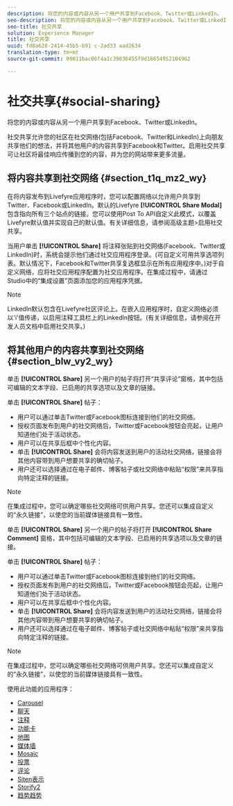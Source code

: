 ```yaml
---
description: 将您的内容或内容从另一个用户共享到Facebook、Twitter或LinkedIn。
seo-description: 将您的内容或内容从另一个用户共享到Facebook、Twitter或LinkedIn。
seo-title: 社交共享
solution: Experience Manager
title: 社交共享
uuid: fd8a628-2414-45b5-b91 c-2ad33 aad2634
translation-type: tm+mt
source-git-commit: 09011bac06f4a1c39836455f9d16654952184962

---
```



# 社交共享{#social-sharing}

将您的内容或内容从另一个用户共享到Facebook、Twitter或LinkedIn。

社交共享允许您的社区在社交网络(包括Facebook、Twitter和LinkedIn)上向朋友共享他们的想法，并将其他用户的内容共享到Facebook和Twitter。启用社交共享可让社区将最佳响应传播到您的内容，并为您的网站带来更多流量。

## 将内容共享到社交网络 {#section_t1q_mz2_wy}

在将内容发布到Livefyre应用程序时，您可以配置网络以允许用户共享到Twitter、Facebook或LinkedIn。默认的Livefyre **[!UICONTROL Share Modal]** 包含指向所有三个站点的链接。您可以使用Post To API自定义此模式，以覆盖Livefyre默认值并实现自己的默认值。有关详细信息，请参阅高级主题&gt;启用社交共享。

当用户单击 **[!UICONTROL Share]** 将注释张贴到社交网络(Facebook、Twitter或LinkedIn)时，系统会提示他们通过社交应用程序登录。(可自定义可用共享选项列表。默认情况下，Facebook和Twitter共享复选框显示在所有应用程序中。)对于自定义网络，应将社交应用程序配置为社交应用程序。在集成过程中，请通过Studio中的“集成设置”页面添加您的应用程序凭据。

>[!NOTE]
>
>LinkedIn默认包含在Livefyre社区评论上。在嵌入应用程序时，自定义网络必须以&#39;i&#39;值传递，以启用注释工具栏上的LinkedIn按钮。(有关详细信息，请参阅在开发人员文档中启用社交共享。)

## 将其他用户的内容共享到社交网络 {#section_blw_vy2_wy}

单击 **[!UICONTROL Share]** 另一个用户的帖子将打开“共享评论”窗格，其中包括可编辑的文本字段、已启用的共享选项以及文章的链接。

单击 **[!UICONTROL Share]** 帖子：

* 用户可以通过单击Twitter或Facebook图标连接到他们的社交网络。
* 授权页面发布到用户的社交网络后，Twitter或Facebook按钮会亮起，让用户知道他们处于活动状态。
* 用户可以在共享后框中个性化内容。
* 单击 **[!UICONTROL Share]** 会将内容发送到用户的活动社交网络，链接会将其他内容带到用户想要共享的确切帖子。
* 用户还可以选择通过在电子邮件、博客帖子或社交网络中粘贴“权限”来共享指向特定注释的链接。

>[!NOTE]
>
>在集成过程中，您可以确定哪些社交网络可供用户共享。您还可以集成自定义的“永久链接”，以使您的当前媒体链接具有一致性。

单击 **[!UICONTROL Share]** 另一个用户的帖子将打开 **[!UICONTROL Share Comment]** 窗格，其中包括可编辑的文本字段、已启用的共享选项以及文章的链接。

单击 **[!UICONTROL Share]** 帖子：

* 用户可以通过单击Twitter或Facebook图标连接到他们的社交网络。
* 授权页面发布到用户的社交网络后，Twitter或Facebook按钮会亮起，让用户知道他们处于活动状态。
* 用户可以在共享后框中个性化内容。
* 单击 **[!UICONTROL Share]** 会将内容发送到用户的活动社交网络，链接会将其他内容带到用户想要共享的确切帖子。
* 用户还可以选择通过在电子邮件、博客帖子或社交网络中粘贴“权限”来共享指向特定注释的链接。

>[!NOTE]
>
>在集成过程中，您可以确定哪些社交网络可供用户共享。您还可以集成自定义的“永久链接”，以使您的当前媒体链接具有一致性。



使用此功能的应用程序：

* [Carousel](/help/using/c-about-apps/c-carousel-app/c-carousel-app.md#c_carousel_app)
* [聊天](/help/using/c-about-apps/c-chat-app/c-chat-app.md#c_chat_app)
* [注释](/help/using/c-about-apps/c-comments/c-comments.md)
* [功能卡](/help/using/c-about-apps/c-feature-card-app/c-feature-card-app.md#c_feature_card_app)
* [地图](/help/using/c-about-apps/c-map-app/c-map-app.md#c_map_app)
* [媒体墙](/help/using/c-about-apps/c-media-wall-app/c-media-wall-app.md#c_media_wall_app)
* [Mosaic](/help/using/c-about-apps/c-mosaic-app/c-mosaic-app.md#c_mosaic_app)
* [投票](/help/using/c-about-apps/c-polls-app/c-polls-app.md#c_polls_app)
* [评论](/help/using/c-about-apps/c-reviews-app/c-reviews-app.md#c_reviews_app)
* [Siten表示](/help/using/c-about-apps/c-sidenotes-app/c-sidenotes-app.md#c_sidenotes_app)
* [Storify2](/help/using/c-about-apps/c-storify2/c-storify2.md#c_storify2)
* [趋势趋势](/help/using/c-about-apps/c-trending-app/c-trending-app.md#c_trending_app)

